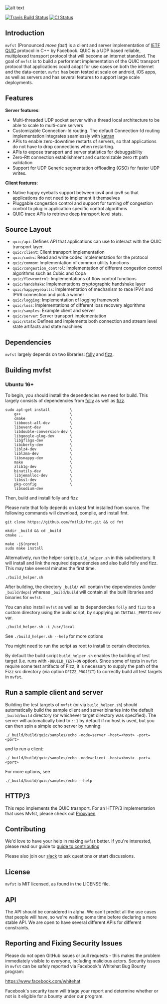 
![alt text](logo.png "MVFST")

[![Travis Build Status](https://api.travis-ci.com/facebookincubator/mvfst.svg?branch=master)](https://travis-ci.com/facebookincubator/mvfst)
[![CI Status](https://github.com/facebookincubator/mvfst/workflows/CI/badge.svg?branch=master)](https://github.com/facebookincubator/mvfst/actions?workflow=CI)

## Introduction
`mvfst` (Pronounced *move fast*) is a client and server implementation of [IETF QUIC](https://tools.ietf.org/html/draft-ietf-quic-transport-20) protocol in C++ by Facebook. QUIC is a UDP based reliable, multiplexed transport protocol that will become an internet standard. The goal of `mvfst` is to build a performant implementation of the QUIC transport protocol that applications could adapt for use cases on both the internet and the data-center. `mvfst` has been tested at scale on android, iOS apps, as well as servers and has several features to support large scale deployments.

## Features
**Server features**:
- Multi-threaded UDP socket server with a thread local architecture to be able to scale to multi-core servers
- Customizable Connection-Id routing. The default Connection-Id routing implementation integrates seamlessly with [katran](https://github.com/facebookincubator/katran)
- APIs to enable zero-downtime restarts of servers, so that applications do not have to drop connections when restarting.
- APIs to expose transport and server statistics for debuggability
- Zero-Rtt connection establishment and customizable zero rtt path validation
- Support for UDP Generic segmentation offloading (GSO) for faster UDP writes.

**Client features**:
- Native happy eyeballs support between ipv4 and ipv6 so that applications do not need to implement it themselves
- Pluggable congestion control and support for turning off congestion control to plug in application specific control algorithms
- QUIC trace APIs to retrieve deep transport level stats.

## Source Layout
- `quic/api`:         Defines API that applications can use to interact with the QUIC transport layer.
- `quic/client`:      Client transport implementation
- `quic/codec`:       Read and write codec implementation for the protocol
- `quic/common`:      Implementation of common utility functions
- `quic/congestion_control`: Implementation of different congestion control algorithms such as Cubic and Copa
- `quic/flowcontrol`: Implementations of flow control functions
- `quic/handshake`:   Implementations cryptographic handshake layer
- `quic/happyeyeballs`: Implementation of mechanism to race IPV4 and IPV6 connection and pick a winner
- `quic/logging`:     Implementation of logging framework
- `quic/loss`:        Implementations of different loss recovery algorithms
- `quic/samples`:     Example client and server
- `quic/server`:      Server transport implementation
- `quic/state`:       Defines and implements both connection and stream level state artifacts and state machines


## Dependencies

`mvfst` largely depends on two libraries: [folly](https://www.github.com/facebook/folly) and [fizz](https://www.github.com/facebookincubator/fizz).

## Building mvfst

### Ubuntu 16+

To begin, you should install the dependencies we need for build. This largely
consists of dependencies from [folly](https://github.com/facebook/folly) as well as
[fizz](https://github.com/facebookincubator/fizz).

```
sudo apt-get install         \
    g++                      \
    cmake                    \
    libboost-all-dev         \
    libevent-dev             \
    libdouble-conversion-dev \
    libgoogle-glog-dev       \
    libgflags-dev            \
    libiberty-dev            \
    liblz4-dev               \
    liblzma-dev              \
    libsnappy-dev            \
    make                     \
    zlib1g-dev               \
    binutils-dev             \
    libjemalloc-dev          \
    libssl-dev               \
    pkg-config               \
    libsodium-dev
```

Then, build and install folly and fizz

Please note that folly depends on latest fmt installed from source. The
following commands will download, compile, and install fmt.

```
git clone https://github.com/fmtlib/fmt.git && cd fmt

mkdir _build && cd _build
cmake ..

make -j$(nproc)
sudo make install
```

Alternatively, run the helper script `build_helper.sh` in this subdirectory.
It will install and link the required dependencies and also build folly and fizz.
This may take several minutes the first time.

```
./build_helper.sh
```

After building, the directory `_build/` will contain the dependencies
(under `_build/deps`) whereas `_build/build` will contain all the
built libraries and binaries for `mvfst`.

You can also install `mvfst` as well as its dependencies `folly` and `fizz`
to a custom directory using the build script, by supplying an `INSTALL_PREFIX`
env var.
```
./build_helper.sh -i /usr/local
```
See `./build_helper.sh --help` for more options

You might need to run the script as root to install to certain directories.

By default the build script `build_helper.sh` enables the building of test target (i.e. runs with `-DBUILD_TEST=ON` option). Since some of tests in `mvfst` require some test artifacts of Fizz, it is necessary to supply the path of the Fizz src directory (via option `DFIZZ_PROJECT`) to correctly build all test targets in `mvfst`.

## Run a sample client and server
Building the test targets of `mvfst` (or via `build_helper.sh`) should automatically build the sample client and server binaries into the default `_build/build` directory (or whichever target directory was specified). The server will automatically bind to `::1` by default if no host is used, but you can then spin a simple echo server by running:
```
./_build/build/quic/samples/echo -mode=server -host=<host> -port=<port>
```
and to run a client:
```
./_build/build/quic/samples/echo -mode=client -host=<host> -port=<port>
```
For more options, see
```
./_build/build/quic/samples/echo --help
```
## HTTP/3
This repo implements the QUIC trasnport. For an HTTP/3 implementation that uses Mvfst, please check out [Proxygen](https://github.com/facebook/proxygen).

## Contributing

We'd love to have your help in making `mvfst` better. If you're interested, please
read our guide to [guide to contributing](CONTRIBUTING.md)

Please also join our
[slack](https://mvfst.slack.com) to ask questions or start discussions.

## License
`mvfst` is MIT licensed, as found in the LICENSE file.

## API
The API should be considered in alpha. We can't predict all the use cases that
people will have, so we're waiting some time before declaring a more stable API.
We are open to have several different APIs for different constraints.

## Reporting and Fixing Security Issues

Please do not open GitHub issues or pull requests - this makes the problem
immediately visible to everyone, including malicious actors. Security issues in
`mvfst` can be safely reported via Facebook's Whitehat Bug Bounty program:

https://www.facebook.com/whitehat

Facebook's security team will triage your report and determine whether or not is
it eligible for a bounty under our program.
